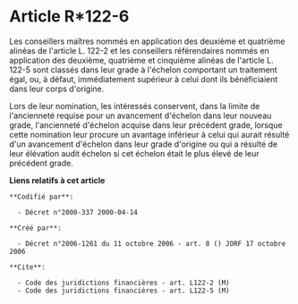 # Article R*122-6

Les conseillers maîtres nommés en application des deuxième et quatrième alinéas de l'article L. 122-2 et les conseillers
référendaires nommés en application des deuxième, quatrième et cinquième alinéas de l'article L. 122-5 sont classés dans leur
grade à l'échelon comportant un traitement égal, ou, à défaut, immédiatement supérieur à celui dont ils bénéficiaient dans
leur corps d'origine.

Lors de leur nomination, les intéressés conservent, dans la limite de l'ancienneté requise pour un avancement d'échelon dans
leur nouveau grade, l'ancienneté d'échelon acquise dans leur précédent grade, lorsque cette nomination leur procure un
avantage inférieur à celui qui aurait résulté d'un avancement d'échelon dans leur grade d'origine ou qui a résulté de leur
élévation audit échelon si cet échelon était le plus élevé de leur précédent grade.

**Liens relatifs à cet article**

	**Codifié par**:

	  - Décret n°2000-337 2000-04-14

	**Créé par**:

	  - Décret n°2006-1261 du 11 octobre 2006 - art. 8 () JORF 17 octobre 2006

	**Cite**:

	  - Code des juridictions financières - art. L122-2 (M)
	  - Code des juridictions financières - art. L122-5 (M)
